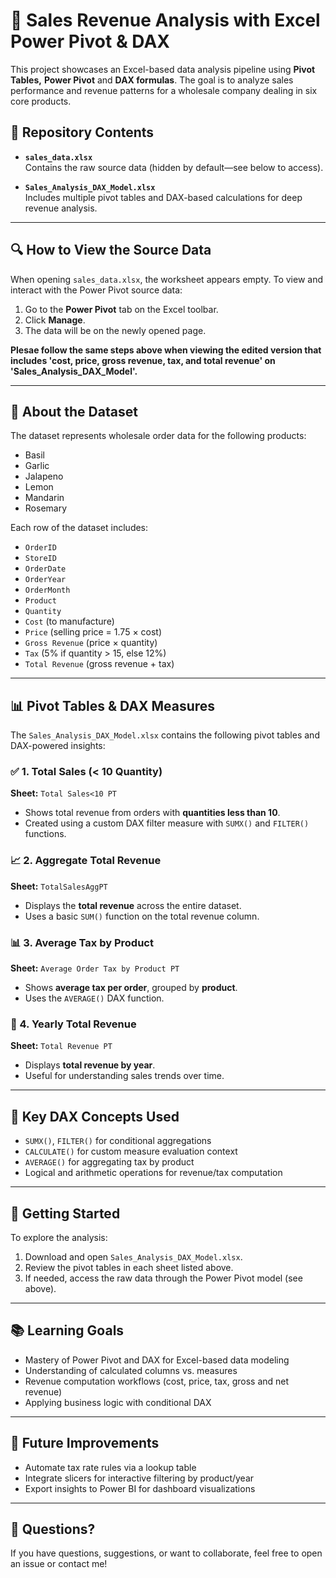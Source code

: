 # 🧮 Sales Revenue Analysis with Excel Power Pivot & DAX

This project showcases an Excel-based data analysis pipeline using **Pivot Tables,** **Power Pivot** and **DAX formulas**. The goal is to analyze sales performance and revenue patterns for a wholesale company dealing in six core products.

## 📁 Repository Contents

- **`sales_data.xlsx`**  
  Contains the raw source data (hidden by default—see below to access).
  
- **`Sales_Analysis_DAX_Model.xlsx`**  
  Includes multiple pivot tables and DAX-based calculations for deep revenue analysis.

---

## 🔍 How to View the Source Data

When opening `sales_data.xlsx`, the worksheet appears empty. To view and interact with the Power Pivot source data:

1. Go to the **Power Pivot** tab on the Excel toolbar.
2. Click **Manage**.
3. The data will be on the newly opened page.

**Plesae follow the same steps above when viewing the edited version that includes 'cost, price, gross revenue, tax, and total revenue' on 'Sales_Analysis_DAX_Model'.**

---

## 🛒 About the Dataset

The dataset represents wholesale order data for the following products:
- Basil
- Garlic
- Jalapeno
- Lemon
- Mandarin
- Rosemary

Each row of the dataset includes:
- `OrderID`
- `StoreID`
- `OrderDate`
- `OrderYear`
- `OrderMonth`
- `Product`
- `Quantity`
- `Cost` (to manufacture)
- `Price` (selling price = 1.75 × cost)
- `Gross Revenue` (price × quantity)
- `Tax` (5% if quantity > 15, else 12%)
- `Total Revenue` (gross revenue + tax)

---

## 📊 Pivot Tables & DAX Measures

The `Sales_Analysis_DAX_Model.xlsx` contains the following pivot tables and DAX-powered insights:

### ✅ 1. Total Sales (< 10 Quantity)
**Sheet:** `Total Sales<10 PT`  
- Shows total revenue from orders with **quantities less than 10**.
- Created using a custom DAX filter measure with `SUMX()` and `FILTER()` functions.

### 📈 2. Aggregate Total Revenue
**Sheet:** `TotalSalesAggPT`  
- Displays the **total revenue** across the entire dataset.
- Uses a basic `SUM()` function on the total revenue column.

### 📊 3. Average Tax by Product
**Sheet:** `Average Order Tax by Product PT`  
- Shows **average tax per order**, grouped by **product**.
- Uses the `AVERAGE()` DAX function.

### 📆 4. Yearly Total Revenue
**Sheet:** `Total Revenue PT`  
- Displays **total revenue by year**.
- Useful for understanding sales trends over time.

---

## 📌 Key DAX Concepts Used

- `SUMX()`, `FILTER()` for conditional aggregations
- `CALCULATE()` for custom measure evaluation context
- `AVERAGE()` for aggregating tax by product
- Logical and arithmetic operations for revenue/tax computation

---

## 🚀 Getting Started

To explore the analysis:

1. Download and open `Sales_Analysis_DAX_Model.xlsx`.
2. Review the pivot tables in each sheet listed above.
3. If needed, access the raw data through the Power Pivot model (see above).

---

## 📚 Learning Goals

- Mastery of Power Pivot and DAX for Excel-based data modeling
- Understanding of calculated columns vs. measures
- Revenue computation workflows (cost, price, tax, gross and net revenue)
- Applying business logic with conditional DAX

---

## 🧠 Future Improvements

- Automate tax rate rules via a lookup table
- Integrate slicers for interactive filtering by product/year
- Export insights to Power BI for dashboard visualizations

---

## 📩 Questions?

If you have questions, suggestions, or want to collaborate, feel free to open an issue or contact me!
